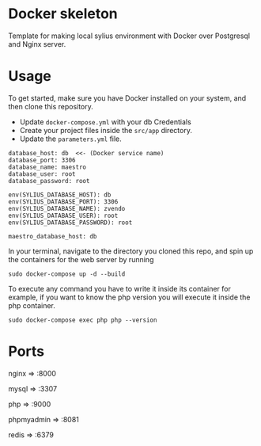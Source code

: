 # Docker skeleton
Template for making local sylius environment with Docker over Postgresql and Nginx server.

# Usage
To get started, make sure you have Docker installed on your system, and then clone this repository.

- Update `docker-compose.yml` with your db Credentials
- Create your project files inside the `src/app` directory.
- Update the `parameters.yml` file.
```
database_host: db  <<- (Docker service name)
database_port: 3306
database_name: maestro
database_user: root
database_password: root

env(SYLIUS_DATABASE_HOST): db
env(SYLIUS_DATABASE_PORT): 3306
env(SYLIUS_DATABASE_NAME): zvendo
env(SYLIUS_DATABASE_USER): root
env(SYLIUS_DATABASE_PASSWORD): root

maestro_database_host: db

```


In your terminal, navigate to the directory you cloned this repo, and spin up the containers for the web server by running 

```
sudo docker-compose up -d --build
```

To execute any command you have to write it inside its container 
for example, if you want to know the php version you will execute it inside the php container.
```
sudo docker-compose exec php php --version
```

# Ports
nginx      => :8000

mysql      => :3307

php        => :9000

phpmyadmin => :8081

redis      => :6379
